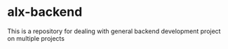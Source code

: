# alx-backend
This is a repository for dealing with general backend 
development project on multiple projects
